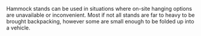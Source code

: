 Hammock stands can be used in situations where on-site hanging options are unavailable or inconvenient. Most if not all stands are far to heavy to be brought backpacking, however some are small enough to be folded up into a vehicle.
